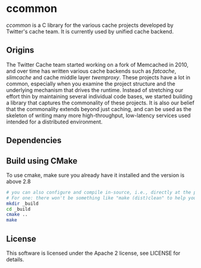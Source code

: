 # ccommon

*ccommon* is a C library for the various cache projects developed by Twitter's cache team. It is currently used by unified cache backend.

## Origins
The Twitter Cache team started working on a fork of Memcached in 2010, and over time has written various cache backends such as *fatcache*, *slimcache* and cache middle layer *twemproxy*. These projects have a lot in common, especially when you examine the project structure and the underlying mechanism that drives the runtime. Instead of stretching our effort thin by maintaining several individual code bases, we started building a library that captures the commonality of these projects. It is also our belief that the commonality extends beyond just caching, and can be used as the skeleton of writing many more high-throughput, low-latency services used intended for a distributed environment.

## Dependencies

## Build using CMake
To use cmake, make sure you already have it installed and the version is above 2.8
```bash
# you can also configure and compile in-source, i.e., directly at the project top level, but out-of-source compile is strongly encouraged by CMake.
# For one: there won't be something like "make (dist)clean" to help you clean up the mess afterwards
mkdir _build
cd _build
cmake ..
make
```

## License
This software is licensed under the Apache 2 license, see LICENSE for details.
